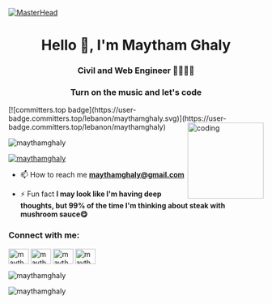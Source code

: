 [![MasterHead](https://camo.githubusercontent.com/775ed67e1d46c9534c3cb9a4694edf0603b1436a7e3e15891d3c327733fc26b6/68747470733a2f2f7777772e61756469656e6365706c616e65742e636f6d2f726f6f742f74656d706c6174652f312f2f696d616765732f7765622d646576656c6f706d656e742e676966)](https://maythamghaly.io)
<h1 align="center">Hello 👋, I'm Maytham Ghaly</h1>
<h3 align="center">Civil and Web Engineer 👷👨🏻‍💻</h3>
<h3 align="center">Turn on the music and let's code</h3>
[![committers.top badge](https://user-badge.committers.top/lebanon/maythamghaly.svg)](https://user-badge.committers.top/lebanon/maythamghaly)
<img align="right" alt="coding" width="150" src="https://media1.giphy.com/media/HscDLzkO8EOTmgkhQP/giphy.gif?cid=ecf05e47unen9cx8a6fqir7yk18yn9u4im512kuajl35kvxj&rid=giphy.gif&ct=g">

<p align="left"> <img src="https://komarev.com/ghpvc/?username=maythamghaly&label=Profile%20views&color=0e75b6&style=flat" alt="maythamghaly" /> </p>

<p align="left"> <a href="https://github.com/ryo-ma/github-profile-trophy"><img src="https://github-profile-trophy.vercel.app/?username=maythamghaly" alt="maythamghaly" /></a> </p>

- 📫 How to reach me **maythamghaly@gmail.com**

- ⚡ Fun fact **I may look like I'm having deep thoughts, but 99% of the time I'm thinking about steak with mushroom sauce😋**

<h3 align="left">Connect with me:</h3>
<p align="left">
<a href="https://www.linkedin.com/in/maytham-ghaly-454424258" target="blank"><img align="center" src="https://raw.githubusercontent.com/rahuldkjain/github-profile-readme-generator/master/src/images/icons/Social/linked-in-alt.svg" alt="maytham ghaly" height="30" width="40" /></a>
<a href="https://fb.com/maytham ghaly" target="blank"><img align="center" src="https://raw.githubusercontent.com/rahuldkjain/github-profile-readme-generator/master/src/images/icons/Social/facebook.svg" alt="maytham ghaly" height="30" width="40" /></a>
<a href="https://instagram.com/maytham_ghaly" target="blank"><img align="center" src="https://raw.githubusercontent.com/rahuldkjain/github-profile-readme-generator/master/src/images/icons/Social/instagram.svg" alt="maytham_ghaly" height="30" width="40" /></a>
<a href="https://www.hackerrank.com/maytham ghaly" target="blank"><img align="center" src="https://raw.githubusercontent.com/rahuldkjain/github-profile-readme-generator/master/src/images/icons/Social/hackerrank.svg" alt="maytham ghaly" height="30" width="40" /></a>
</p>

<p><img align="center" src="https://github-readme-stats.vercel.app/api/top-langs?username=maythamghaly&show_icons=true&locale=en&layout=compact" alt="maythamghaly" /></p>

<p><img align="center" src="https://github-readme-streak-stats.herokuapp.com/?user=maythamghaly&" alt="maythamghaly" /></p>
